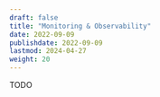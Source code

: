 ```yaml
---
draft: false
title: "Monitoring & Observability"
date: 2022-09-09
publishdate: 2022-09-09
lastmod: 2024-04-27
weight: 20
---
```


TODO